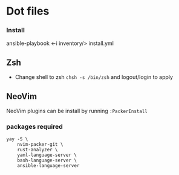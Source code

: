 # Dot files


### Install
ansible-playbook <-i inventory/<os>> install.yml

## Zsh
- Change shell to zsh `chsh -s /bin/zsh` and logout/login to apply

## NeoVim
NeoVim plugins can be install by running `:PackerInstall`

### packages required
```
yay -S \
    nvim-packer-git \
    rust-analyzer \
    yaml-language-server \
    bash-language-server \
    ansible-language-server
```

